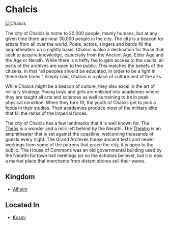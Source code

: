 # Chalcis

![Chalcis](https://cdn.discordapp.com/attachments/453375988991131659/469014823623983124/ancient_athens_by_nkabuto-d85zv9t.png)

The city of Chalcis is home to 20,000 people, mainly humans, but at any given time there are near 30,000 people in the city. The city is a beacon for artists from all over the world. Poets, actors, singers and bards fill the amphitheaters on a nightly basis. Chalcis is also a destination for those that seek to acquire knowledge, especially from the Ancient Age, Elder Age and the Age or Nerath. While there is a hefty fee to gain access to the vaults, all parts of the archives are open to the public. This matches the beliefs of the citizens, in that “all peoples should be educated, in order to be a light in these dark times.” Simply said, Chalcis is a place of culture and of the arts.

While Chalcis might be a beacon of culture, they also excel in the art of military strategy. Young boys and girls are enlisted into academies where they are taught all arts and sciences as well as training to be in peak physical condition. When they turn 10, the youth of Chalcis get to pick a focus in their studies. Their academies produce most of the military elite that fill the ranks of the Imperial forces.

The city of Chalcis has a few landmarks that it is well known for. The [Theòs](../Locations/Theos.md) is a wonder and a relic left behind by the Nerathi. The [Théatro](../Locations/Theatro.md) is an amphitheater that is set against the coastline, welcoming thousands of guests every night. The Grand Archives house ancient texts and newer workings from some of the patrons that grace the city, it is open to the public. The House of Commons was an old governmental building used by the Nerathi for town hall meetings (or so the scholars believe), but it is now a market place that merchants from distant shores sell their wares.

## Kingdom
- [Alheim](../Kingdoms/Alheim.md)

## Located In
- [Kosmi](../Locations/Kosmi.md)